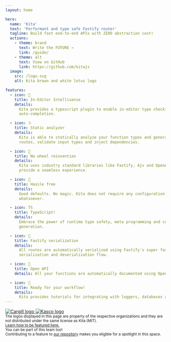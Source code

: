 ```yaml
---
layout: home

hero:
  name: 'Kita'
  text: 'Performant and type safe Fastify router'
  tagline: Build fast end-to-end APIs with ZERO abstraction cost!
  actions:
    - theme: brand
      text: Write the FUTURE →
      link: /guide/
    - theme: alt
      text: View on GitHub
      link: https://github.com/kitajs
  image:
    src: /logo.svg
    alt: Kita brown and white lotus logo

features:
  - icon: 🔎
    title: In-Editor Intellisense
    details:
      Kita provides a typescript plugin to enable in-editor type checking and
      auto-completion.

  - icon: 🩺
    title: Static analyzer
    details:
      Kita is able to statically analyze your function types and generate
      routes, validate input types and inject dependencies.

  - icon: 🛞
    title: No wheel reinvention
    details:
      Kita uses industry standard libraries like Fastify, Ajv and OpenAPI to
      provide a seamless experience.

  - icon: 🧩
    title: Hassle free
    details:
      Good defaults. No magic. Kita does not require any configuration
      whatsoever.

  - icon: TS
    title: TypeScript!
    details:
      Embrace the power of runtime type safety, meta programming and code
      generation.

  - icon: 🚀
    title: Fastify serialization
    details:
      All routes are automatically serialized using Fastify's super fast
      serialization and deserialization flow.

  - icon: 📖
    title: Open API
    details: All your functions are automatically documented using Open API 3.1.

  - icon: 🏇
    title: Ready for your workflow!
    details:
      Kita provides tutorials for integrating with loggers, databases and more.
---
```


<script setup>
  import { VPTeamPage, VPTeamPageTitle, VPTeamMembers } from 'vitepress/theme';

  const members = [
    {
      avatar: 'https://github.com/arthurfiorette.png',
      name: 'Arthur Fiorette',
      title: 'Creator',
      sponsor: 'https://github.com/sponsors/arthurfiorette',
      links: [
        { icon: 'github', link: 'https://github.com/arthurfiorette' },
        { icon: 'twitter', link: 'https://twitter.com/arthurfiorette' },
        { icon: 'instagram', link: 'https://instagram.com/arthurfiorette' }
      ]
    },{
      avatar: 'https://github.com/JacopoPatroclo.png',
      name: 'Jacopo Patroclo',
      title: 'Core Member',
      org: 'Kita/Html',
      orgLink: 'https://github.com/kitajs/html',
      links: [
        { icon: 'github', link: 'https://github.com/JacopoPatroclo' },
        { icon: 'twitter', link: 'https://twitter.com/JacoMartin1994' }
      ]
    },
    {
      avatar: 'https://github.com/devzolo.png',
      name: 'Devzolo',
      title: 'Core Member',
      links: [
        { icon: 'github', link: 'https://github.com/devzolo' },
        { icon: 'twitter', link: 'https://twitter.com/devzolo' }
      ]
    },
    {
      avatar: 'https://github.com/mesquitaviana.png',
      name: 'Gabriel Mesquita',
      title: 'Contributor',
      links: [
        { icon: 'github', link: 'https://github.com/mesquitaviana' },
        { icon: 'instagram', link: 'https://www.instagram.com/eummesquita' }
      ]
    }
  ];
</script>

<VPTeamPage>
  <VPTeamPageTitle>
    <template #title> Trusted by companies </template>
    <template #lead>
      Kita is proudly powering a large ecosystem of organizations and products worldwide.
    </template>
  </VPTeamPageTitle>

  <div id="trusted-by-wrapper">
    <div id="trusted-by">
      <a href="https://www.cargill.com" alt="Cargill" target="_blank">
        <img src="/companies/cargill.svg" alt="Cargill logo" />
      </a>
      <a href="https://home.kascosys.com.br" alt="Kasco R&D" target="_blank">
        <img src="/companies/kasco.svg" alt="Kasco logo" />
      </a>
    </div>
    <small id="small-text">
      The logos displayed in this page are property of the respective organizations and they are not distributed under the same license as Kita (MIT).
      <br />
      <a href="other/feature-your-company">Learn how to be featured here.</a>
    </small>
  </div>
</VPTeamPage>

<VPTeamPage>
  <VPTeamPageTitle>
    <template #title> Our Team </template>
    <template #lead>
      The Kita's development team is composed of a diverse group of people from all over
      the world.
    </template>
  </VPTeamPageTitle>
  
  <VPTeamMembers :members="members" size="small" />

  <small id="small-text">
    You can be part of this team too!
    <br />
    Contributing to a feature to <a href="https://github.com/kitajs/kitajs" target="_blank">our repository</a> makes you eligible for a spotlight in this space.
  </small>
</VPTeamPage>
